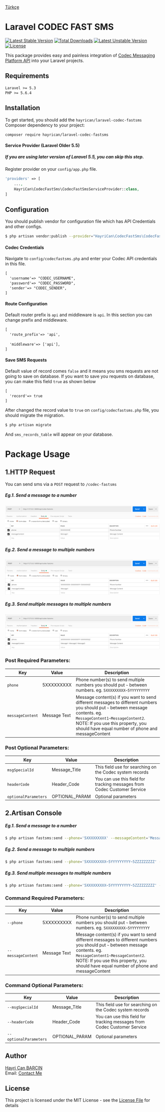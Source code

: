 [Türkçe](doc#readme)
# Laravel CODEC FAST SMS
[![Latest Stable Version](https://poser.pugx.org/hayrican/laravel-codec-fastsms/version)](https://packagist.org/packages/hayrican/laravel-codec-fastsms)
[![Total Downloads](https://poser.pugx.org/hayrican/laravel-codec-fastsms/downloads)](https://packagist.org/packages/hayrican/laravel-codec-fastsms)
[![Latest Unstable Version](https://poser.pugx.org/hayrican/laravel-codec-fastsms/v/unstable)](//packagist.org/packages/hayrican/laravel-codec-fastsms)
[![License](https://poser.pugx.org/hayrican/laravel-codec-fastsms/license)](https://packagist.org/packages/hayrican/laravel-codec-fastsms)

This package provides easy and painless integration of [Codec Messaging Platform API] into your
Laravel projects.

## Requirements
    Laravel >= 5.3
    PHP >= 5.6.4
        
## Installation
To get started, you should add the `hayrican/laravel-codec-fastsms` Composer dependency to your project:
```
composer require hayrican/laravel-codec-fastsms
```

#### Service Provider (Laravel Older 5.5)

##### If you are using later version of Laravel 5.5, you can skip this step.

Register provider on your `config/app.php` file.
```php
'providers' => [
    ...,
    HayriCan\CodecFastSms\CodecFastSmsServiceProvider::class,
]
```

## Configuration
You should publish vendor for configuration file which has API Credentials and other configs.
```bash
$ php artisan vendor:publish --provider="HayriCan\CodecFastSms\CodecFastSmsServiceProvider"
```

#### Codec Credentials
Navigate to `config/codecfastsms.php` and enter your Codec API credentials in this file.
```array
[
  'username'=> "CODEC_USERNAME",
  'password'=> "CODEC_PASSWORD",
  'sender'=> "CODEC_SENDER",
]
```

####  Route Configuration
Default router prefix is `api` and  middleware is `api`. In this section you can change prefix and middleware.
```array
[
  'route_prefix'=> 'api',

  'middleware'=> ['api'],
]
```
####  Save SMS Requests
Default value of record comes `false` and it means you sms requests are not going to save on database.
If you want to save you requests on database, you can make this field `true` as shown below
```array
[
  'record'=> true
]
```
After changed the record value to `true` on `config/codecfastsms.php` file, you should migrate the migration.
```bash
$ php artisan migrate
```
And `sms_records_table` will appear on your database.

# Package Usage
## 1.HTTP Request
You can send sms via a `POST` request to `/codec-fastsms`
##### Eg.1. Send a message to a number
![Screencast1](doc/postman-1.PNG)
##### Eg.2. Send a message to multiple numbers
![Screencast2](doc/postman-2.PNG)
##### Eg.3. Send multiple messages to multiple numbers
![Screencast3](doc/postman-3.PNG)


### Post Required Parameters:

| Key                   | Value         | Description   |
| ---                   | ---           | ---           |
| `phone`               | 5XXXXXXXXX    |Phone number(s) to send multiple numbers you should put `~` between numbers. eg. `5XXXXXXXXX~5YYYYYYYYY`   |
| `messageContent`      | Message Text  |Message content(s) if you want to send different messages to different numbers you should put `~` between message contents. eg. `MessageContent1~MessageContent2`. NOTE: If you use this property, you should have equal number of phone and messageContent |


### Post Optional Parameters:

| Key                   | Value         | Description   |
| ---                   | ---           | ---           |
| `msgSpecialId `       | Message_Title |This field use for searching on the Codec system records |
| `headerCode `         | Header_Code   |You can use this field for tracking messages from Codec Customer Service |
| `optionalParameters ` | OPTIONAL_PARAM|Optional parameters |




## 2.Artisan Console
##### Eg.1. Send a message to a number
```bash
$ php artisan fastsms:send --phone='5XXXXXXXXX' --messageContent='Message Text'
```
##### Eg.2. Send a message to multiple numbers
```bash
$ php artisan fastsms:send --phone='5XXXXXXXXX~5YYYYYYYYY~5ZZZZZZZZZ' --messageContent='Message Text'
```
##### Eg.3. Send multiple messages to multiple numbers
```bash
$ php artisan fastsms:send --phone='5XXXXXXXXX~5YYYYYYYYY~5ZZZZZZZZZ' --messageContent='Message Text~Message Text2~Message Text3'
```
### Command Required Parameters:

| Key                | Value         | Description   |
| ---                | ---           | ---           |
| `--phone`          | 5XXXXXXXXX    |Phone number(s) to send multiple numbers you should put `~` between numbers. eg. `5XXXXXXXXX~5YYYYYYYYY`   |
| `--messageContent` | Message Text  |Message content(s) if you want to send different messages to different numbers you should put `~` between message contents. eg. `MessageContent1~MessageContent2`. NOTE: If you use this property, you should have equal number of phone and messageContent |


### Command Optional Parameters:

| Key                   | Value         | Description   |
| ---                   | ---           | ---           |
| `--msgSpecialId `       | Message_Title |This field use for searching on the Codec system records |
| `--headerCode `         | Header_Code   |You can use this field for tracking messages from Codec Customer Service |
| `--optionalParameters`  | OPTIONAL_PARAM|Optional parameters |

## Author

[Hayri Can BARÇIN]  
Email: [Contact Me]

## License

This project is licensed under the MIT License - see the [License File](LICENSE) for details



[//]: # (These are reference links used in the body of this note and get stripped out when the markdown processor does its job. There is no need to format nicely because it shouldn't be seen. Thanks SO - http://stackoverflow.com/questions/4823468/store-comments-in-markdown-syntax)
   [Codec Messaging Platform API]: <https://www.codec.com.tr/index-en.html#p1>
   [Hayri Can BARÇIN]: <https://www.linkedin.com/in/hayricanbarcin/>
   [Contact Me]: <mailto:hayricanbarcin@gmail.com>
